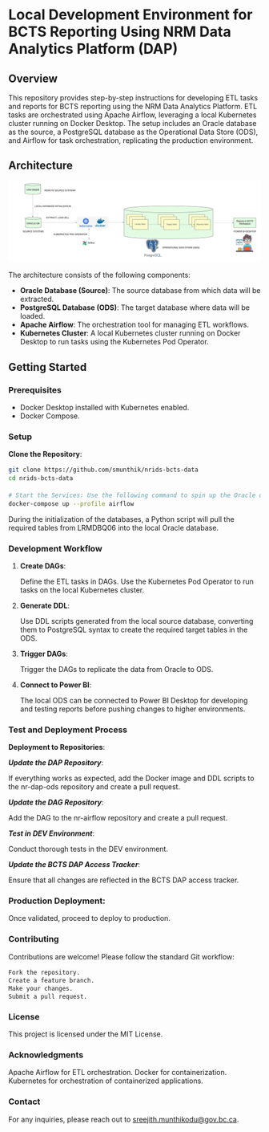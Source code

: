 # Local Development Environment for BCTS Reporting Using NRM Data Analytics Platform (DAP)

## Overview

This repository provides step-by-step instructions for developing ETL tasks and reports for BCTS reporting using the NRM Data Analytics Platform. ETL tasks are orchestrated using Apache Airflow, leveraging a local Kubernetes cluster running on Docker Desktop. The setup includes an Oracle database as the source, a PostgreSQL database as the Operational Data Store (ODS), and Airflow for task orchestration, replicating the production environment.

## Architecture

![Architecture Diagram](./images/BCTS%20Local%20Development%20Environment.jpeg) 

The architecture consists of the following components:

- **Oracle Database (Source)**: The source database from which data will be extracted.
- **PostgreSQL Database (ODS)**: The target database where data will be loaded.
- **Apache Airflow**: The orchestration tool for managing ETL workflows.
- **Kubernetes Cluster**: A local Kubernetes cluster running on Docker Desktop to run tasks using the Kubernetes Pod Operator.

## Getting Started

### Prerequisites

- Docker Desktop installed with Kubernetes enabled.
- Docker Compose.

### Setup

**Clone the Repository**:
```bash
git clone https://github.com/smunthik/nrids-bcts-data
cd nrids-bcts-data

# Start the Services: Use the following command to spin up the Oracle database, PostgreSQL database, and Airflow:
docker-compose up --profile airflow
```

During the initialization of the databases, a Python script will pull the required tables from LRMDBQ06 into the local Oracle database.

### Development Workflow
1. **Create DAGs**:

    Define the ETL tasks in DAGs.
    Use the Kubernetes Pod Operator to run tasks on the local Kubernetes cluster.

2. **Generate DDL**:

    Use DDL scripts generated from the local source database, converting them to PostgreSQL syntax to create the required target tables in the ODS.

3. **Trigger DAGs**:

    Trigger the DAGs to replicate the data from Oracle to ODS.

4. **Connect to Power BI**:

    The local ODS can be connected to Power BI Desktop for developing and testing reports before pushing changes to higher environments.

### Test and Deployment Process

**Deployment to Repositories**:

***Update the DAP Repository***:

If everything works as expected, add the Docker image and DDL scripts to the nr-dap-ods repository and create a pull request.

***Update the DAG Repository***:

Add the DAG to the nr-airflow repository and create a pull request.

***Test in DEV Environment***:

Conduct thorough tests in the DEV environment.

***Update the BCTS DAP Access Tracker***:

Ensure that all changes are reflected in the BCTS DAP access tracker.

### Production Deployment:

Once validated, proceed to deploy to production.

### Contributing
Contributions are welcome! Please follow the standard Git workflow:

    Fork the repository.
    Create a feature branch.
    Make your changes.
    Submit a pull request.

### License
This project is licensed under the MIT License.

### Acknowledgments
Apache Airflow for ETL orchestration.
Docker for containerization.
Kubernetes for orchestration of containerized applications.

### Contact
For any inquiries, please reach out to sreejith.munthikodu@gov.bc.ca.


